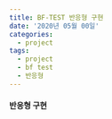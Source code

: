 ```yaml
---
title: BF-TEST 반응형 구현
date: '2020년 05월 00일'
categories:
  - project
tags:
  - project
  - bf test
  - 반응형
---
```


#### 반응형 구현
